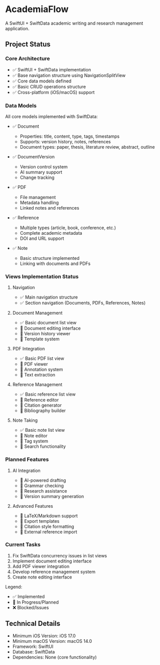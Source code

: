 # AcademiaFlow

A SwiftUI + SwiftData academic writing and research management application.

## Project Status

### Core Architecture
- ✅ SwiftUI + SwiftData implementation
- ✅ Base navigation structure using NavigationSplitView
- ✅ Core data models defined
- ✅ Basic CRUD operations structure
- ✅ Cross-platform (iOS/macOS) support

### Data Models
All core models implemented with SwiftData:
- ✅ Document
  - Properties: title, content, type, tags, timestamps
  - Supports: version history, notes, references
  - Document types: paper, thesis, literature review, abstract, outline
  
- ✅ DocumentVersion
  - Version control system
  - AI summary support
  - Change tracking
  
- ✅ PDF
  - File management
  - Metadata handling
  - Linked notes and references
  
- ✅ Reference
  - Multiple types (article, book, conference, etc.)
  - Complete academic metadata
  - DOI and URL support
  
- ✅ Note
  - Basic structure implemented
  - Linking with documents and PDFs

### Views Implementation Status
1. Navigation
   - ✅ Main navigation structure
   - ✅ Section navigation (Documents, PDFs, References, Notes)

2. Document Management
   - ✅ Basic document list view
   - 🚧 Document editing interface
   - 🚧 Version history viewer
   - 🚧 Template system

3. PDF Integration
   - ✅ Basic PDF list view
   - 🚧 PDF viewer
   - 🚧 Annotation system
   - 🚧 Text extraction

4. Reference Management
   - ✅ Basic reference list view
   - 🚧 Reference editor
   - 🚧 Citation generator
   - 🚧 Bibliography builder

5. Note Taking
   - ✅ Basic note list view
   - 🚧 Note editor
   - 🚧 Tag system
   - 🚧 Search functionality

### Planned Features
1. AI Integration
   - 🚧 AI-powered drafting
   - 🚧 Grammar checking
   - 🚧 Research assistance
   - 🚧 Version summary generation

2. Advanced Features
   - 🚧 LaTeX/Markdown support
   - 🚧 Export templates
   - 🚧 Citation style formatting
   - 🚧 External reference import

### Current Tasks
1. Fix SwiftData concurrency issues in list views
2. Implement document editing interface
3. Add PDF viewer integration
4. Develop reference management system
5. Create note editing interface

Legend:
- ✅ Implemented
- 🚧 In Progress/Planned
- ❌ Blocked/Issues

## Technical Details
- Minimum iOS Version: iOS 17.0
- Minimum macOS Version: macOS 14.0
- Framework: SwiftUI
- Database: SwiftData
- Dependencies: None (core functionality)